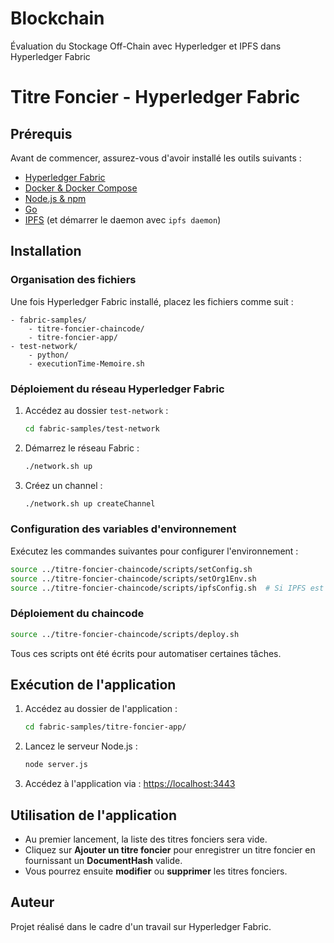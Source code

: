 # Blockchain
Évaluation du Stockage Off-Chain avec Hyperledger et IPFS dans Hyperledger Fabric

# Titre Foncier - Hyperledger Fabric

## Prérequis

Avant de commencer, assurez-vous d'avoir installé les outils suivants :

- [Hyperledger Fabric](https://hyperledger-fabric.readthedocs.io/en/latest/install.html)
- [Docker & Docker Compose](https://docs.docker.com/get-docker/)
- [Node.js & npm](https://nodejs.org/)
- [Go](https://go.dev/dl/)
- [IPFS](https://docs.ipfs.io/install/) (et démarrer le daemon avec `ipfs daemon`)

## Installation

### Organisation des fichiers

Une fois Hyperledger Fabric installé, placez les fichiers comme suit :

```
- fabric-samples/
    - titre-foncier-chaincode/
    - titre-foncier-app/
- test-network/
    - python/
    - executionTime-Memoire.sh
```

### Déploiement du réseau Hyperledger Fabric

1. Accédez au dossier `test-network` :
   ```sh
   cd fabric-samples/test-network
   ```
2. Démarrez le réseau Fabric :
   ```sh
   ./network.sh up
   ```
3. Créez un channel :
   ```sh
   ./network.sh up createChannel
   ```

### Configuration des variables d'environnement

Exécutez les commandes suivantes pour configurer l'environnement :

```sh
source ../titre-foncier-chaincode/scripts/setConfig.sh
source ../titre-foncier-chaincode/scripts/setOrg1Env.sh
source ../titre-foncier-chaincode/scripts/ipfsConfig.sh  # Si IPFS est installé sur Ubuntu
```

### Déploiement du chaincode

```sh
source ../titre-foncier-chaincode/scripts/deploy.sh
```

Tous ces scripts ont été écrits pour automatiser certaines tâches.

## Exécution de l'application

1. Accédez au dossier de l'application :
   ```sh
   cd fabric-samples/titre-foncier-app/
   ```
2. Lancez le serveur Node.js :
   ```sh
   node server.js
   ```
3. Accédez à l'application via : [https://localhost:3443](https://localhost:3443)

## Utilisation de l'application

- Au premier lancement, la liste des titres fonciers sera vide.
- Cliquez sur **Ajouter un titre foncier** pour enregistrer un titre foncier en fournissant un **DocumentHash** valide.
- Vous pourrez ensuite **modifier** ou **supprimer** les titres fonciers.

## Auteur

Projet réalisé dans le cadre d'un travail sur Hyperledger Fabric.




